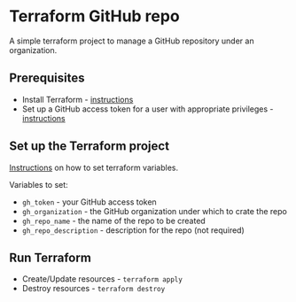 # Terraform GitHub repo

A simple terraform project to manage a GitHub repository under an organization.

## Prerequisites

* Install Terraform - [instructions](https://www.terraform.io/downloads.html)
* Set up a GitHub access token for a user with appropriate privileges - [instructions](https://help.github.com/articles/creating-a-personal-access-token-for-the-command-line/#creating-a-token)

## Set up the Terraform project

[Instructions](https://learn.hashicorp.com/terraform/getting-started/variables#assigning-variables) on how to set terraform variables.

Variables to set:

* `gh_token` - your GitHub access token
* `gh_organization` - the GitHub organization under which to crate the repo
* `gh_repo_name` - the name of the repo to be created
* `gh_repo_description` - description for the repo (not required)

## Run Terraform

* Create/Update resources - `terraform apply`
* Destroy resources - `terraform destroy`